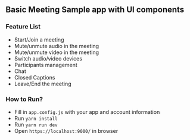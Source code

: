## Basic Meeting Sample app with UI components

### Feature List

- Start/Join a meeting
- Mute/unmute audio in the meeting
- Mute/unmute video in the meeting
- Switch audio/video devices
- Participants management
- Chat
- Closed Captions
- Leave/End the meeting

### How to Run?

- Fill in `app.config.js` with your app and account information
- Run `yarn install`
- Run `yarn run dev`
- Open `https://localhost:9000/` in browser